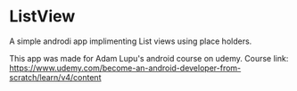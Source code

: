 # ListView

A simple androdi app implimenting List views using place holders.

This app was made for Adam Lupu's android course on udemy.
Course link: https://www.udemy.com/become-an-android-developer-from-scratch/learn/v4/content
